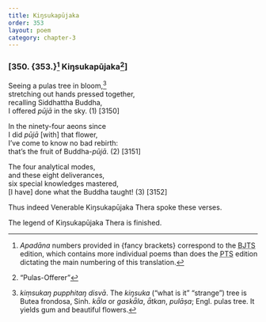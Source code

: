 ```yaml
---
title: Kiŋsukapūjaka
order: 353
layout: poem
category: chapter-3
---
```


### \[350. {353.}[^1] Kiŋsukapūjaka[^2]\]

Seeing a pulas tree in bloom,[^3]  
stretching out hands pressed together,  
recalling Siddhattha Buddha,  
I offered *pūjā* in the sky. (1) \[3150\]

In the ninety-four aeons since  
I did *pūjā* \[with\] that flower,  
I’ve come to know no bad rebirth:  
that’s the fruit of Buddha-*pūjā*. (2) \[3151\]

The four analytical modes,  
and these eight deliverances,  
six special knowledges mastered,  
\[I have\] done what the Buddha taught! (3) \[3152\]

Thus indeed Venerable Kiŋsukapūjaka Thera spoke these verses.

The legend of Kiŋsukapūjaka Thera is finished.

[^1]: *Apadāna* numbers provided in {fancy brackets} correspond to the <abbr title="Buddha Jayanthi Tripitaka Series">BJTS</abbr> edition, which contains more individual poems than does the <abbr title="Pali Text Society">PTS</abbr> edition dictating the main numbering of this translation.

[^2]: “Pulas-Offerer”

[^3]: *kiṃsukaŋ pupphitaŋ disvā*. The *kiŋsuka* (“what is it” “strange”) tree is Butea frondosa, Sinh. *kǟla* or *gaskǟla*, *ǟtkan*, *pulāṣa*; Engl. pulas tree. It yields gum and beautiful flowers.
